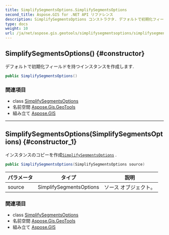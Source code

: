 ```yaml
---
title: SimplifySegmentsOptions.SimplifySegmentsOptions
second_title: Aspose.GIS for .NET API リファレンス
description: SimplifySegmentsOptions コンストラクタ. デフォルトで初期化フィールドを持つインスタンスを作成します.
type: docs
weight: 10
url: /ja/net/aspose.gis.geotools/simplifysegmentsoptions/simplifysegmentsoptions/
---
```

## SimplifySegmentsOptions() {#constructor}

デフォルトで初期化フィールドを持つインスタンスを作成します.

```csharp
public SimplifySegmentsOptions()
```

### 関連項目

* class [SimplifySegmentsOptions](../)
* 名前空間 [Aspose.Gis.GeoTools](../../simplifysegmentsoptions/)
* 組み立て [Aspose.GIS](../../../)

---

## SimplifySegmentsOptions(SimplifySegmentsOptions) {#constructor_1}

インスタンスのコピーを作成[`SimplifySegmentsOptions`](../) .

```csharp
public SimplifySegmentsOptions(SimplifySegmentsOptions source)
```

| パラメータ | タイプ | 説明 |
| --- | --- | --- |
| source | SimplifySegmentsOptions | ソース オブジェクト。 |

### 関連項目

* class [SimplifySegmentsOptions](../)
* 名前空間 [Aspose.Gis.GeoTools](../../simplifysegmentsoptions/)
* 組み立て [Aspose.GIS](../../../)


